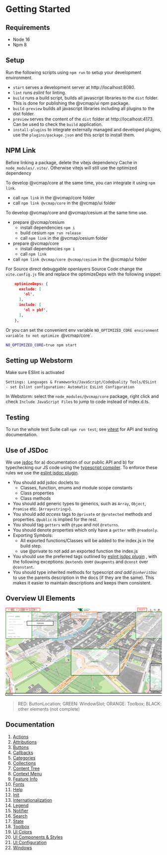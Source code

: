 # Getting Started

## Requirements

- Node 16
- Npm 8

## Setup

Run the following scripts using `npm run` to setup your development environment.

- `start` serves a development server at http://localhost:8080.
- `lint` runs _eslint_ for linting.
- `build` runs a build script, builds all javascript libraries to the `dist` folder. This is done for publishing the
  @vcmap/ui npm package.
- `build-preview` builds all javascript libraries including all plugins to the dist folder.
- `preview` serves the content of the `dist` folder at http://localhost:4173. Can be used to check the `build` application.
- `install-plugins` to integrate externally managed and developed plugins, use the `plugins/package.json` and this script to
  install them.

## NPM Link

Before linking a package, delete the vitejs dependency Cache in `node_modules/.vite/`. Otherwise vitejs will still use
the optimized dependency

To develop @vcmap/core at the same time, you can integrate it using `npm link`.

- call `npm link` in the @vcmap/core folder
- call `npm link @vcmap/core` in the @vcmap/ui folder

To develop @vcmap/core and @vcmap/cesium at the same time use.

- prepare @vcmap/cesium
  - install dependencies `npm i`
  - build cesium `npm run release`
  - call `npm link` in the @vcmap/cesium folder
- prepare @vcmap/core
  - install dependencies `npm i`
  - call `npm link`
- call `npm link @vcmap/core @vcmap/cesium` in the @vcmap/ui folder

For Source direct debuggable openlayers Source Code change the `vite.config.js` file and replace the optimizeDeps with the
following snippet:

```json
    optimizeDeps: {
      exclude: [
        'ol',
      ],
      include: [
        'ol > pbf',
      ],
    },
```

Or you can set the convenient env variable `NO_OPTIMIZED_CORE environment variable to not
optimize `@vcmap/core`.

```bash
NO_OPTIMIZED_CORE=true npm start
```

## Setting up Webstorm

Make sure ESlint is activated

```
Settings: Languages & Frameworks/JavaScript/CodeQuality Tools/ESLint
- set Eslint configuration: Automatic EsLint Configuration
```

In Webstorm: select the `node_modules/@vcmap/core` package, right click and check `Include JavaScript Files` to jump
to code instead of index.d.ts.

## Testing

To run the whole test Suite call `npm run test`; see [vitest](https://vitest.dev/) for API and testing documentation.

## Use of JSDoc

We use [jsdoc](https://jsdoc.app/) for a) documentation of our public API and b) for typechecking our
JS code using the [typescript compiler](https://www.typescriptlang.org/docs/handbook/type-checking-javascript-files.html).
To enforce these rules we use the [eslint jsdoc plugin](https://github.com/gajus/eslint-plugin-jsdoc#readme).

- You should add jsdoc doclets to:
  - Classes, function, enums and module scope constants
  - Class properties
  - Class methods
- You should add generic types to generics, such as `Array`, `Object`, `Promise` etc. (`Array<string>`).
- You should add _access_ tags to `@private` or `@protected` methods and properties. `@public` is implied
  for the rest.
- You should tag `getters` with `@type` and not `@returns`.
- You should denote properties which only have a `getter` with `@readonly`.
- Exporting Symbols:
  - All exported functions/Classes will be added to the index.js in the build step.
  - use @private to not add an exported function the index.js
- You should use the preferred tags outlined by [eslint jsdpc plugin](https://github.com/gajus/eslint-plugin-jsdoc#default-preferred-aliases)
  , with the following exceptions: `@extends` over `@augments` and `@const` over `@constant`.
- You should type inherited methods for typescript _and add `@inheritDoc`_ to use the
  parents description in the docs (if they are the same). This makes it easier to maintain descriptions
  and keeps them consistent.

## Overview UI Elements

![UI Elements Overview](UI_OVERVIEW.svg)

> RED: ButtonLocation;
> GREEN: WindowSlot;
> ORANGE: Toolbox;
> BLACK: other elements (not complete)

## Documentation

1. [Actions](ACTIONS.md)
2. [Attributions](ATTRIBUTIONS.md)
3. [Buttons](BUTTONS.md)
4. [Callbacks](CALLBACKS.md)
5. [Categories](CATEGORIES.md)
6. [Collections](COLLECTIONS.md)
7. [Content Tree](CONTENT_TREE.md)
8. [Context Menu](CONTEXT_MENU.md)
9. [Feature Info](FEATURE_INFO.md)
10. [Fonts](FONTS.md)
11. [Help](HELP.md)
12. [Init](INIT.md)
13. [Internationalization](INTERNATIONALIZATION.md)
14. [Legend](LEGEND.md)
15. [Notifier](NOTIFIER.md)
16. [Search](SEARCH.md)
17. [State](STATE.md)
18. [Toolbox](TOOLBOX.md)
19. [UI Colors](UI_COLORS.md)
20. [UI Components & Styles](UI_COMPONENTS_STYLES.md)
21. [UI Configuration](UI_CONFIG.md)
22. [Windows](WINDOWS.md)
